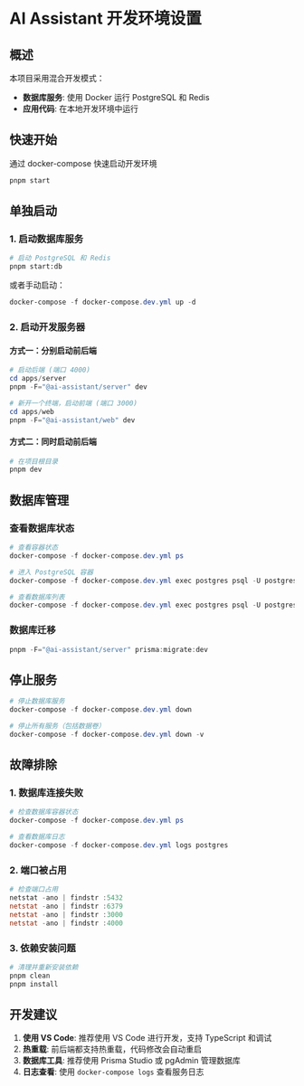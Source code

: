 # AI Assistant 开发环境设置

## 概述

本项目采用混合开发模式：
- **数据库服务**: 使用 Docker 运行 PostgreSQL 和 Redis
- **应用代码**: 在本地开发环境中运行

## 快速开始

通过 docker-compose 快速启动开发环境

```bash
pnpm start
```

## 单独启动

### 1. 启动数据库服务

```bash
# 启动 PostgreSQL 和 Redis
pnpm start:db
```

或者手动启动：

```powershell
docker-compose -f docker-compose.dev.yml up -d
```
### 2. 启动开发服务器

#### 方式一：分别启动前后端

```powershell
# 启动后端 (端口 4000)
cd apps/server
pnpm -F="@ai-assistant/server" dev

# 新开一个终端，启动前端 (端口 3000)
cd apps/web
pnpm -F="@ai-assistant/web" dev
```

#### 方式二：同时启动前后端

```powershell
# 在项目根目录
pnpm dev
```

## 数据库管理

### 查看数据库状态

```powershell
# 查看容器状态
docker-compose -f docker-compose.dev.yml ps

# 进入 PostgreSQL 容器
docker-compose -f docker-compose.dev.yml exec postgres psql -U postgres -d ai_assistant_dev

# 查看数据库列表
docker-compose -f docker-compose.dev.yml exec postgres psql -U postgres -l
```

### 数据库迁移

```powershell
pnpm -F="@ai-assistant/server" prisma:migrate:dev
```

## 停止服务

```powershell
# 停止数据库服务
docker-compose -f docker-compose.dev.yml down

# 停止所有服务（包括数据卷）
docker-compose -f docker-compose.dev.yml down -v
```

## 故障排除

### 1. 数据库连接失败

```powershell
# 检查数据库容器状态
docker-compose -f docker-compose.dev.yml ps

# 查看数据库日志
docker-compose -f docker-compose.dev.yml logs postgres
```

### 2. 端口被占用

```powershell
# 检查端口占用
netstat -ano | findstr :5432
netstat -ano | findstr :6379
netstat -ano | findstr :3000
netstat -ano | findstr :4000
```

### 3. 依赖安装问题

```powershell
# 清理并重新安装依赖
pnpm clean
pnpm install
```

## 开发建议

1. **使用 VS Code**: 推荐使用 VS Code 进行开发，支持 TypeScript 和调试
2. **热重载**: 前后端都支持热重载，代码修改会自动重启
3. **数据库工具**: 推荐使用 Prisma Studio 或 pgAdmin 管理数据库
4. **日志查看**: 使用 `docker-compose logs` 查看服务日志 